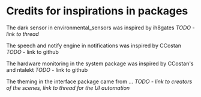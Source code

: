 # Credits for inspirations in packages

The dark sensor in environmental_sensors was inspired by ih8gates *TODO - link to thread*

The speech and notify engine in notifications was inspired by CCostan *TODO* - link to github

The hardware monitoring in the system package was inspired by CCostan's and ntalekt *TODO* - link to github

The theming in the interface package came from ... *TODO - link to creators of the scenes, link to thread for the UI automation*
